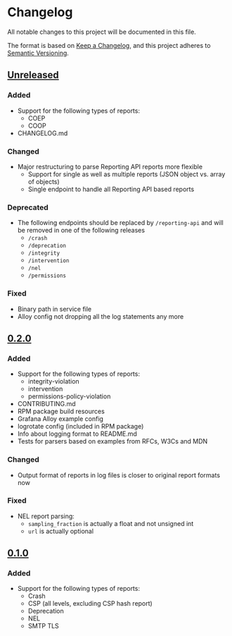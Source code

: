 # Changelog

All notable changes to this project will be documented in this file.

The format is based on [Keep a Changelog](https://keepachangelog.com/en/1.1.0/),
and this project adheres to [Semantic Versioning](https://semver.org/spec/v2.0.0.html).

## [Unreleased](https://github.com/nerou42/network-journal/compare/v0.2.0...HEAD)

### Added

- Support for the following types of reports:
    - COEP
    - COOP
- CHANGELOG.md

### Changed

- Major restructuring to parse Reporting API reports more flexible
    - Support for single as well as multiple reports (JSON object vs. array of objects)
    - Single endpoint to handle all Reporting API based reports

### Deprecated

- The following endpoints should be replaced by `/reporting-api` and will be removed in one of the following releases
    - `/crash`
    - `/deprecation`
    - `/integrity`
    - `/intervention`
    - `/nel`
    - `/permissions`

### Fixed

- Binary path in service file
- Alloy config not dropping all the log statements any more


## [0.2.0](https://github.com/nerou42/network-journal/compare/v0.1.0...v0.2.0)

### Added

- Support for the following types of reports:
    - integrity-violation
    - intervention 
    - permissions-policy-violation
- CONTRIBUTING.md
- RPM package build resources
- Grafana Alloy example config
- logrotate config (included in RPM package)
- Info about logging format to README.md
- Tests for parsers based on examples from RFCs, W3Cs and MDN

### Changed

- Output format of reports in log files is closer to original report formats now

### Fixed

- NEL report parsing:
    - `sampling_fraction` is actually a float and not unsigned int
    - `url` is actually optional


## [0.1.0](https://github.com/nerou42/network-journal/releases/tag/v0.1.0)

### Added

- Support for the following types of reports:
    - Crash
    - CSP (all levels, excluding CSP hash report)
    - Deprecation
    - NEL
    - SMTP TLS
